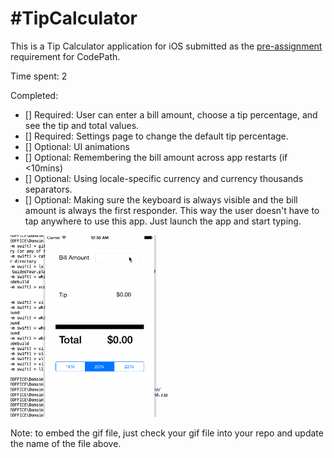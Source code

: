 #TipCalculator
=============

This is a Tip Calculator application for iOS submitted as the [pre-assignment](https://gist.github.com/timothy1ee/7747214) requirement for CodePath.

Time spent: 2

Completed:

* [] Required: User can enter a bill amount, choose a tip percentage, and see the tip and total values.
* [] Required: Settings page to change the default tip percentage.
* [] Optional: UI animations
* [] Optional: Remembering the bill amount across app restarts (if <10mins)
* [] Optional: Using locale-specific currency and currency thousands separators.
* [] Optional: Making sure the keyboard is always visible and the bill amount is always the first responder. This way the user doesn't have to tap anywhere to use this app. Just launch the app and start typing.

![Video Walkthrough](output.gif)

Note: to embed the gif file, just check your gif file into your repo and update the name of the file above.


